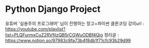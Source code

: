 # Python Django Project
유튜버 '실용주의 프로그래머' 님이 진행하는 장고+파이썬 클론코딩
강의url : https://youtube.com/playlist?list=PLQFurmxCuZ2RVfilzQB5rCGWuODBf4Qjo
정리글 : https://www.notion.so/97983c8fa73b4f8db1f71cfc93b29d99


